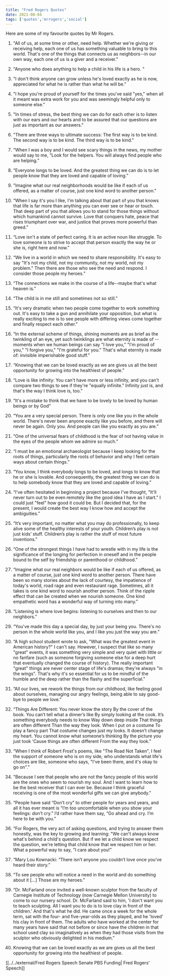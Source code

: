 ```yaml
---
title: "Fred Rogers Quotes"
date: 2021-08-04
tags: ['quotes','mrrogers','social']
---
```


Here are some of my favourite quotes by Mr Rogers.

1.  "All of us, at some time or other, need help. Whether we're giving or receiving help, each one of us has something valuable to bring to this world. That's one of the things that connects us as neighbors--in our own way, each one of us is a giver and a receiver."
2.   "Anyone who does anything to help a child in his life is a hero. "
3.  "I don't think anyone can grow unless he's loved exactly as he is now, appreciated for what he is rather than what he will be."
4.  "I hope you're proud of yourself for the times you've said "yes," when all it meant was extra work for you and was seemingly helpful only to someone else."
5.  "In times of stress, the best thing we can do for each other is to listen with our ears and our hearts and to be assured that our questions are just as important as our answers."
6.  "There are three ways to ultimate success: The first way is to be kind. The second way is to be kind. The third way is to be kind."
7.  “When I was a boy and I would see scary things in the news, my mother would say to me, “Look for the helpers. You will always find people who are helping.”
8.  “Everyone longs to be loved. And the greatest thing we can do is to let people know that they are loved and capable of loving.”
9.  "Imagine what our real neighborhoods would be like if each of us offered, as a matter of course, just one kind word to another person."
10.  “When I say it's you I like, I'm talking about that part of you that knows that life is far more than anything you can ever see or hear or touch. That deep part of you that allows you to stand for those things without which humankind cannot survive. Love that conquers hate, peace that rises triumphant over war, and justice that proves more powerful than greed.”
11.  “Love isn't a state of perfect caring. It is an active noun like struggle. To love someone is to strive to accept that person exactly the way he or she is, right here and now.”
12.  “We live in a world in which we need to share responsibility. It's easy to say "It's not my child, not my community, not my world, not my problem." Then there are those who see the need and respond. I consider those people my heroes.”
13.  “The connections we make in the course of a life--maybe that's what heaven is.”
14.  “The child is in me still and sometimes not so still.”
15.  “It's very dramatic when two people come together to work something out. It's easy to take a gun and annihilate your opposition, but what is really exciting to me is to see people with differing views come together and finally respect each other.”
16.  “In the external scheme of things, shining moments are as brief as the twinkling of an eye, yet such twinklings are what eternity is made of -- moments when we human beings can say "I love you," "I'm proud of you," "I forgive you," "I'm grateful for you." That's what eternity is made of: invisible imperishable good stuff.”
17.  “Knowing that we can be loved exactly as we are gives us all the best opportunity for growing into the healthiest of people.”
18.  “Love is like infinity: You can't have more or less infinity, and you can't compare two things to see if they're "equally infinite." Infinity just is, and that's the way I think love is, too.”
19.  “It's a mistake to think that we have to be lovely to be loved by human beings or by God”
20.  “You are a very special person. There is only one like you in the whole world. There's never been anyone exactly like you before, and there will never be again. Only you. And people can like you exactly as you are.”
21.  “One of the universal fears of childhood is the fear of not having value in the eyes of the people whom we admire so much.”
22.  “I must be an emotional archaeologist because I keep looking for the roots of things, particularly the roots of behavior and why I feel certain ways about certain things.”
23.  “You know, I think everybody longs to be loved, and longs to know that he or she is lovable. And consequently, the greatest thing we can do is to help somebody know that they are loved and capable of loving.”
24.  “I've often hesitated in beginning a project because I've thought, "It'll never turn out to be even remotely like the good idea I have as I start." I could just "feel" how good it could be. But I decided that, for the present, I would create the best way I know how and accept the ambiguities.”
25.  “It’s very important, no matter what you may do professionally, to keep alive some of the healthy interests of your youth. Children’s play is not just kids’ stuff. Children’s play is rather the stuff of most future inventions.”
26.  “One of the strongest things I have had to wrestle with in my life is the significance of the longing for perfection in oneself and in the people bound to the self by friendship or parenthood or childhood.”
27.  “Imagine what our real neighbors would be like if each of us offered, as a matter of course, just one kind word to another person. There have been so many stories about the lack of courtesy, the impatience of today's world, road rage and even restaurant rage. Sometimes, all it takes is one kind word to nourish another person. Think of the ripple effect that can be created when we nourish someone. One kind empathetic word has a wonderful way of turning into many.”
28.  “Listening is where love begins: listening to ourselves and then to our neighbors.”
29.  “You've made this day a special day, by just your being you. There's no person in the whole world like you, and I like you just the way you are.”
30.  “A high school student wrote to ask, "What was the greatest event in American history?" I can't say. However, I suspect that like so many "great" events, it was something very simple and very quiet with little or no fanfare (such as someone forgiving someone else for a deep hurt that eventually changed the course of history). The really important "great" things are never center stage of life's dramas; they're always "in the wings". That's why it's so essential for us to be mindful of the humble and the deep rather than the flashy and the superficial.”
31.  “All our lives, we rework the things from our childhood, like feeling good about ourselves, managing our angry feelings, being able to say good-bye to people we love.”
32. > >
    “Things Are Different: 
    You never know the story
    By the cover of the book.
    You can’t tell what a dinner’s like
    By simply looking at the cook.
    It’s something everybody needs to know
    Way down deep inside
    That things are often different
    Than the way they look.
    When I put on a costume
    To play a fancy part
    That costume changes just my looks.
    It doesn’t change my heart.
    You cannot know what someone’s thinking
    By the picture you just took
    ‘Cause things are often different
    From the way they look.”

33.  “When I think of Robert Frost's poems, like "The Road Not Taken", I feel the support of someone who is on my side, who understands what life's choices are like, someone who says, "I've been there, and it's okay to go on".”
34.  "Because I see that people who are not the fancy people of this world are the ones who seem to nourish my soul. And I want to learn how to be the best receiver that I can ever be. Because I think graceful receiving is one of the most wonderful gifts we can give anybody."
35.  “People have said “Don’t cry” to other people for years and years, and all it has ever meant is “I’m too uncomfortable when you show your feelings: don’t cry.” I’d rather have them say, “Go ahead and cry. I’m here to be with you.”
36.  “For Rogers, the very act of asking questions, and trying to answer them honestly, was the key to growing and learning: "We can't always know what's behind a child's question. But if we let a child know we respect the question, we're letting that child know that we respect him or her. What a powerful way to say, "I care about you!”
37.  “Mary Lou Kownacki: “There isn’t anyone you couldn’t love once you’ve heard their story.”
38.  “To see people who will notice a need in the world and do something about it […] Those are my heroes.”
39.  “Dr. McFarland once invited a well-known sculptor from the faculty of Carnegie Institute of Technology (now Carnegie Mellon University) to come to our nursery school. Dr. McFarland said to him, 'I don't want you to teach sculpting. All I want you to do is to love clay in front of the children.'  And that's what he did. He came once a week for the whole term, sat with the four- and five-year-olds as they played, and he 'loved' his clay in front of them. The adults who have worked at the center for many years have said that not before or since have the children in that school used clay so imaginatively as when they had those visits from the sculptor who obviously delighted in his medium.”
40.  Knowing that we can be loved exactly as we are gives us all the best opportunity for growing into the healthiest of people.


 [[../../external/Fred Rogers Speech Senate PBS Funding| Fred Rogers' Speech]]

